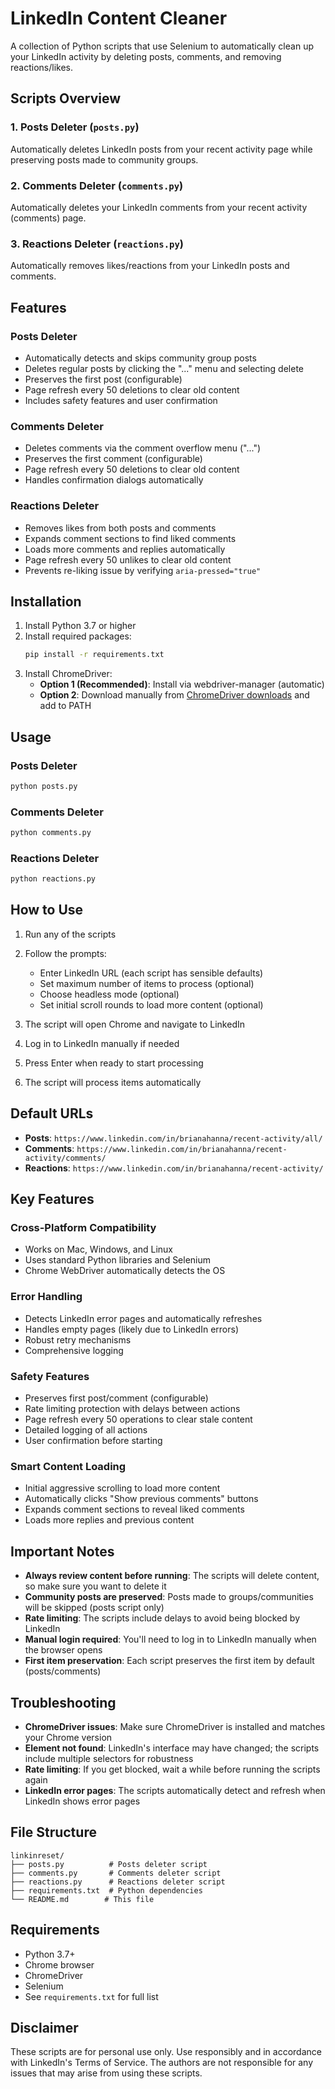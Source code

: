 # LinkedIn Content Cleaner

A collection of Python scripts that use Selenium to automatically clean up your LinkedIn activity by deleting posts, comments, and removing reactions/likes.

## Scripts Overview

### 1. Posts Deleter (`posts.py`)
Automatically deletes LinkedIn posts from your recent activity page while preserving posts made to community groups.

### 2. Comments Deleter (`comments.py`)
Automatically deletes your LinkedIn comments from your recent activity (comments) page.

### 3. Reactions Deleter (`reactions.py`)
Automatically removes likes/reactions from your LinkedIn posts and comments.

## Features

### Posts Deleter
- Automatically detects and skips community group posts
- Deletes regular posts by clicking the "..." menu and selecting delete
- Preserves the first post (configurable)
- Page refresh every 50 deletions to clear old content
- Includes safety features and user confirmation

### Comments Deleter
- Deletes comments via the comment overflow menu ("...")
- Preserves the first comment (configurable)
- Page refresh every 50 deletions to clear old content
- Handles confirmation dialogs automatically

### Reactions Deleter
- Removes likes from both posts and comments
- Expands comment sections to find liked comments
- Loads more comments and replies automatically
- Page refresh every 50 unlikes to clear old content
- Prevents re-liking issue by verifying `aria-pressed="true"`

## Installation

1. Install Python 3.7 or higher
2. Install required packages:
   ```bash
   pip install -r requirements.txt
   ```
3. Install ChromeDriver:
   - **Option 1 (Recommended)**: Install via webdriver-manager (automatic)
   - **Option 2**: Download manually from [ChromeDriver downloads](https://chromedriver.chromium.org/downloads) and add to PATH

## Usage

### Posts Deleter
```bash
python posts.py
```

### Comments Deleter
```bash
python comments.py
```

### Reactions Deleter
```bash
python reactions.py
```

## How to Use

1. Run any of the scripts
2. Follow the prompts:
   - Enter LinkedIn URL (each script has sensible defaults)
   - Set maximum number of items to process (optional)
   - Choose headless mode (optional)
   - Set initial scroll rounds to load more content (optional)

3. The script will open Chrome and navigate to LinkedIn
4. Log in to LinkedIn manually if needed
5. Press Enter when ready to start processing
6. The script will process items automatically

## Default URLs

- **Posts**: `https://www.linkedin.com/in/brianahanna/recent-activity/all/`
- **Comments**: `https://www.linkedin.com/in/brianahanna/recent-activity/comments/`
- **Reactions**: `https://www.linkedin.com/in/brianahanna/recent-activity/`

## Key Features

### Cross-Platform Compatibility
- Works on Mac, Windows, and Linux
- Uses standard Python libraries and Selenium
- Chrome WebDriver automatically detects the OS

### Error Handling
- Detects LinkedIn error pages and automatically refreshes
- Handles empty pages (likely due to LinkedIn errors)
- Robust retry mechanisms
- Comprehensive logging

### Safety Features
- Preserves first post/comment (configurable)
- Rate limiting protection with delays between actions
- Page refresh every 50 operations to clear stale content
- Detailed logging of all actions
- User confirmation before starting

### Smart Content Loading
- Initial aggressive scrolling to load more content
- Automatically clicks "Show previous comments" buttons
- Expands comment sections to reveal liked comments
- Loads more replies and previous content

## Important Notes

- **Always review content before running**: The scripts will delete content, so make sure you want to delete it
- **Community posts are preserved**: Posts made to groups/communities will be skipped (posts script only)
- **Rate limiting**: The scripts include delays to avoid being blocked by LinkedIn
- **Manual login required**: You'll need to log in to LinkedIn manually when the browser opens
- **First item preservation**: Each script preserves the first item by default (posts/comments)

## Troubleshooting

- **ChromeDriver issues**: Make sure ChromeDriver is installed and matches your Chrome version
- **Element not found**: LinkedIn's interface may have changed; the scripts include multiple selectors for robustness
- **Rate limiting**: If you get blocked, wait a while before running the scripts again
- **LinkedIn error pages**: The scripts automatically detect and refresh when LinkedIn shows error pages

## File Structure

```
linkinreset/
├── posts.py          # Posts deleter script
├── comments.py       # Comments deleter script
├── reactions.py      # Reactions deleter script
├── requirements.txt  # Python dependencies
└── README.md        # This file
```

## Requirements

- Python 3.7+
- Chrome browser
- ChromeDriver
- Selenium
- See `requirements.txt` for full list

## Disclaimer

These scripts are for personal use only. Use responsibly and in accordance with LinkedIn's Terms of Service. The authors are not responsible for any issues that may arise from using these scripts.